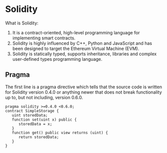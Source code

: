 # Solidity

What is Solidity:

1) It is a contract-oriented, high-level programming language for implementing smart contracts. 
2) Solidity is highly influenced by C++, Python and JavaScript and has been designed to target the Ethereum Virtual Machine (EVM).
3) Solidity is statically typed, supports inheritance, libraries and complex user-defined types programming language.

## Pragma

The first line is a pragma directive which tells that the source code is written for Solidity version 0.4.0 or anything newer that does not break functionality up to, but not including, version 0.6.0.

```
pragma solidity >=0.4.0 <0.6.0;
contract SimpleStorage {
   uint storedData;
   function set(uint x) public {
      storedData = x;
   }
   function get() public view returns (uint) {
      return storedData;
   }
}
```
